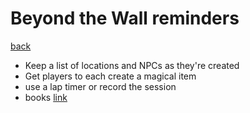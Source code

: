 # Beyond the Wall reminders

[back](index.md)

- Keep a list of locations and NPCs as they're created
- Get players to each create a magical item
- use a lap timer or record the session
- books [link](https://thetrove.is/Books/Beyond%20the%20Wall%20(osr)/)